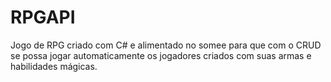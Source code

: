 # RPGAPI

Jogo de RPG criado com C# e alimentado no somee para que com o CRUD se possa jogar automaticamente os jogadores criados com suas armas e habilidades mágicas.
